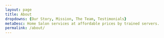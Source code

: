 ```yaml
---
layout: page
title: About
dropdowns: {Our Story, Mission, The Team, Testimonials} 
metaDesc: Home Salon services at affordable prices by trained servers. Facials, Waxing, Massage, Pedicure, Manicure. For women, by less privileged women. Helping them gain financial security. In the Delhi, Noida, Gurgaon, Ghaziabad, Faridabad region.
permalink: /about/
---
```


